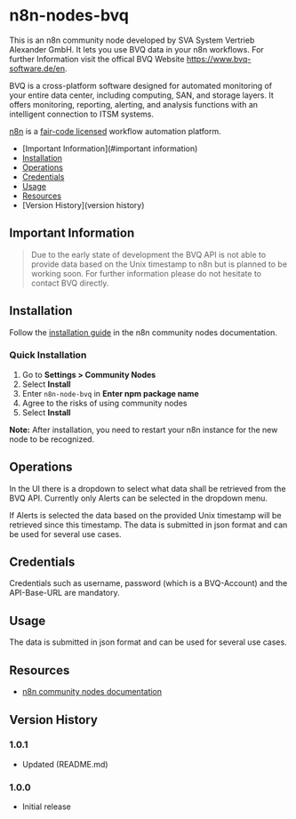 # n8n-nodes-bvq

This is an n8n community node developed by SVA System Vertrieb Alexander GmbH. It lets you use BVQ data in your n8n workflows.
For further Information visit the offical BVQ Website https://www.bvq-software.de/en.

BVQ is a cross-platform software designed for automated monitoring of your entire data center, including computing, SAN, and storage layers. It offers monitoring, reporting, alerting, and analysis functions with an intelligent connection to ITSM systems.

[n8n](https://n8n.io/) is a [fair-code licensed](https://docs.n8n.io/reference/license/) workflow automation platform.

- [Important Information](#important information)  
- [Installation](#installation) 
- [Operations](#operations)  
- [Credentials](#credentials)
- [Usage](#usage) 
- [Resources](#resources)
- [Version History](version history)    

## Important Information

> Due to the early state of development the BVQ API is not able to provide data based on the Unix timestamp to n8n but is planned to be working soon. For further information please do not hesitate to contact BVQ directly. 

## Installation

Follow the [installation guide](https://docs.n8n.io/integrations/community-nodes/installation/) in the n8n community nodes documentation.

### Quick Installation

1. Go to **Settings > Community Nodes**
2. Select **Install**
3. Enter `n8n-node-bvq` in **Enter npm package name**
4. Agree to the risks of using community nodes
5. Select **Install**

**Note:** After installation, you need to restart your n8n instance for the new node to be recognized.

## Operations

In the UI there is a dropdown to select what data shall be retrieved from the BVQ API.
Currently only Alerts can be selected in the dropdown menu. 

If Alerts is selected the data based on the provided Unix timestamp will be retrieved since this timestamp. The data is submitted in json format and can be used for several use cases. 

## Credentials

Credentials such as username, password (which is a BVQ-Account) and the API-Base-URL are mandatory. 

## Usage

The data is submitted in json format and can be used for several use cases.

## Resources

* [n8n community nodes documentation](https://docs.n8n.io/integrations/community-nodes/)

## Version History

### 1.0.1

- Updated (README.md)

### 1.0.0

- Initial release

